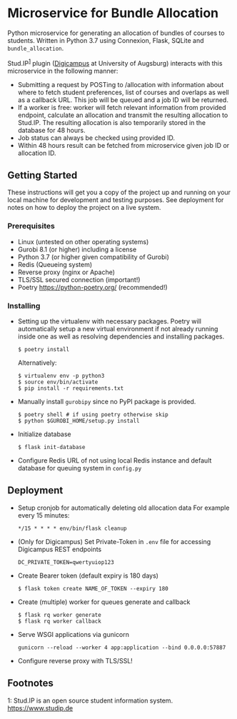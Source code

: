 # Microservice for Bundle Allocation

Python microservice for generating an allocation of bundles of courses to students. Written in Python 3.7 using Connexion, Flask, SQLite and `bundle_allocation`.

Stud.IP<sup>[1](#myfootnote1)</sup> plugin ([Digicampus](https://digicampus.uni-augsburg.de) at University of Augsburg) interacts with this microservice in the following manner:

- Submitting a request by POSTing to /allocation with information about where to fetch student preferences, list of courses and overlaps as well as a callback URL. This job will be queued and a job ID will be returned.
- If a worker is free: worker will fetch relevant information from provided endpoint, calculate an allocation and transmit the resulting allocation to Stud.IP. The resulting allocation is also temporarily stored in the database for 48 hours.
- Job status can always be checked using provided ID.
- Within 48 hours result can be fetched from microservice given job ID or allocation ID.

## Getting Started

These instructions will get you a copy of the project up and running on your local machine for development and testing purposes. See deployment for notes on how to deploy the project on a live system.

### Prerequisites

- Linux (untested on other operating systems)
- Gurobi 8.1 (or higher) including a license
- Python 3.7 (or higher given compatibility of Gurobi)
- Redis (Queueing system)
- Reverse proxy (nginx or Apache)
- TLS/SSL secured connection (important!)
- Poetry https://python-poetry.org/ (recommended!)

### Installing

- Setting up the virtualenv with necessary packages. Poetry will automatically setup a new virtual environment if not already running inside one as well as resolving dependencies and installing packages.
    ```
    $ poetry install
    ```
  
  Alternatively:
  ``` 
  $ virtualenv env -p python3
  $ source env/bin/activate
  $ pip install -r requirements.txt
  ```
- Manually install `gurobipy` since no PyPI package is provided.
    ```
    $ poetry shell # if using poetry otherwise skip
    $ python $GUROBI_HOME/setup.py install 
    ```
- Initialize database
    ``` 
    $ flask init-database
    ```
- Configure Redis URL of not using local Redis instance and default database for queuing system in `config.py`

## Deployment

- Setup cronjob for automatically deleting old allocation data
    For example every 15 minutes:
    ``` 
    */15 * * * * env/bin/flask cleanup
    ```
- (Only for Digicampus) Set Private-Token in `.env` file for accessing Digicampus REST endpoints
    ``` 
    DC_PRIVATE_TOKEN=qwertyuiop123
    ```
- Create Bearer token (default expiry is 180 days)
    ```
    $ flask token create NAME_OF_TOKEN --expiry 180
    ```
- Create (multiple) worker for queues generate and callback
    ```
    $ flask rq worker generate
    $ flask rq worker callback
    ```
- Serve WSGI applications via gunicorn
    ``` 
    gunicorn --reload --worker 4 app:application --bind 0.0.0.0:57887
    ```
- Configure reverse proxy with TLS/SSL!

## Footnotes
<a name="fn1">1</a>: Stud.IP is an open source student information system. https://www.studip.de